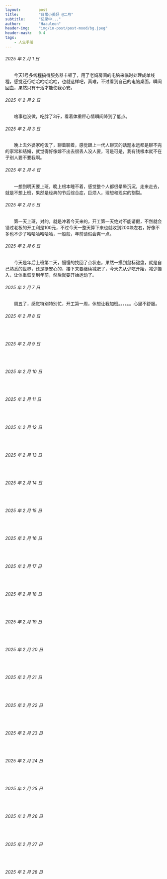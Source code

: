 ```yaml
---
layout:        post
title:         "日常小美好 @二月"
subtitle:      "记录中..."
author:        "Haauleon"
header-img:    "img/in-post/post-mood/bg.jpeg"
header-mask:   0.4
tags:
    - 人生手册
---
```


###### 2025 年 2 月 1 日
&emsp;&emsp;今天1号多线程搞得服务器卡顿了，用了老妈房间的电脑来临时处理成单线程，感觉还行哈哈哈哈哈哈，也就这样吧，真难，不过看到自己的电脑桌面，瞬间回血，果然只有干活才能使我心安。

###### 2025 年 2 月 2 日
&emsp;&emsp;啥事也没做，吃胖了3斤，看着体重秤心情瞬间降到了低点。

###### 2025 年 2 月 3 日
&emsp;&emsp;晚上去外婆家吃饭了，聊着聊着，感觉跟上一代人聊天的话题永远都是聊不完的家常和结婚，就觉得好像嫁不出去很丢人没人要，可是可是，我有钱根本就不在乎别人要不要我啊。

###### 2025 年 2 月 4 日
&emsp;&emsp;一想到明天要上班，晚上根本睡不着，感觉整个人都很晕晕沉沉，走来走去，就是不想上班，果然是经典的节后综合症，巨烦人，理想和现实的割裂。

###### 2025 年 2 月 5 日
&emsp;&emsp;第一天上班，对的，就是冲着今天来的，开工第一天绝对不能请假，不然就会错过老板的开工利是100元，不过今天一整天算下来也就收到200块左右，好像不多也不少了哈哈哈哈哈哈，一般般，年前请假会爽一点。

###### 2025 年 2 月 6 日
&emsp;&emsp;今天是年后上班第二天，慢慢的找回了点状态，果然一摸到鼠标键盘，就是自己熟悉的世界，还是挺安心的，接下来要继续减肥了，今天先从少吃开始，减少摄入，让体重恢复到年前，然后就要开始运动了。

###### 2025 年 2 月 7 日
&emsp;&emsp;周五了，感觉特别特别忙，开工第一周，休想让我加班。。。。。。心里不舒服。

###### 2025 年 2 月 8 日
&emsp;&emsp;

###### 2025 年 2 月 9 日
&emsp;&emsp;

###### 2025 年 2 月 10 日
&emsp;&emsp;

###### 2025 年 2 月 11 日
&emsp;&emsp;

###### 2025 年 2 月 12 日
&emsp;&emsp;

###### 2025 年 2 月 13 日
&emsp;&emsp;

###### 2025 年 2 月 14 日
&emsp;&emsp;

###### 2025 年 2 月 15 日
&emsp;&emsp;

###### 2025 年 2 月 16 日
&emsp;&emsp;

###### 2025 年 2 月 17 日
&emsp;&emsp;

###### 2025 年 2 月 18 日
&emsp;&emsp;

###### 2025 年 2 月 19 日
&emsp;&emsp;

###### 2025 年 2 月 20 日
&emsp;&emsp;

###### 2025 年 2 月 21 日
&emsp;&emsp;

###### 2025 年 2 月 22 日
&emsp;&emsp;

###### 2025 年 2 月 23 日
&emsp;&emsp;

###### 2025 年 2 月 24 日
&emsp;&emsp;

###### 2025 年 2 月 25 日
&emsp;&emsp;

###### 2025 年 2 月 26 日
&emsp;&emsp;

###### 2025 年 2 月 27 日
&emsp;&emsp;

###### 2025 年 2 月 28 日
&emsp;&emsp;

